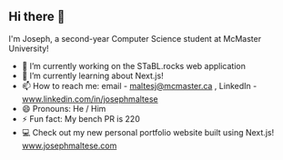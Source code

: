 ## Hi there 👋

<!--
**JosephMaltese/JosephMaltese** is a ✨ _special_ ✨ repository because its `README.md` (this file) appears on your GitHub profile.

Here are some ideas to get you started:
-->

I'm Joseph, a second-year Computer Science student at McMaster University!

- 🔭 I’m currently working on the STaBL.rocks web application
- 🌱 I’m currently learning about Next.js!
- 📫 How to reach me: email - maltesj@mcmaster.ca , LinkedIn - www.linkedin.com/in/josephmaltese
- 😄 Pronouns: He / Him
- ⚡ Fun fact: My bench PR is 220
- 💻 Check out my new personal portfolio website built using Next.js! www.josephmaltese.com

